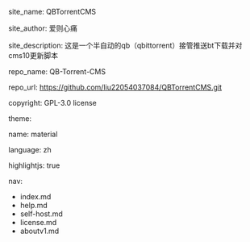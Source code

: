 site_name: QBTorrentCMS

site_author: 爱则心痛

site_description: 这是一个半自动的qb（qbittorrent）接管推送bt下载并对cms10更新脚本

repo_name: QB-Torrent-CMS

repo_url: https://github.com/liu22054037084/QBTorrentCMS.git

copyright: GPL-3.0 license

theme:

  name: material

  language: zh

  highlightjs: true

nav:
  - index.md
  - help.md
  - self-host.md
  - license.md
  - aboutv1.md